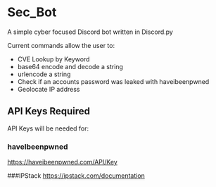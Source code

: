 # Sec_Bot
A simple cyber focused Discord bot written in Discord.py

Current commands allow the user to:
* CVE Lookup by Keyword
* base64 encode and decode a string
* urlencode a string
* Check if an accounts password was leaked with haveibeenpwned
* Geolocate IP address

## API Keys Required
API Keys will be needed for:

### haveIbeenpwned
https://haveibeenpwned.com/API/Key

###IPStack
https://ipstack.com/documentation
